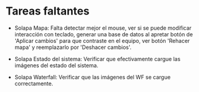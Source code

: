 # Tareas faltantes

  - Solapa Mapa: Falta detectar mejor el mouse, ver si se puede modificar interacción con teclado, generar una base de datos al apretar botón de 'Aplicar cambios' para que contraste en el equipo, ver botón 'Rehacer mapa' y reemplazarlo por 'Deshacer cambios'.

  - Solapa Estado del sistema: Verificar que efectivamente cargue las imágenes del estado del sistema.

  - Solapa Waterfall: Verificar que las imágenes del WF se cargue correctamente.
